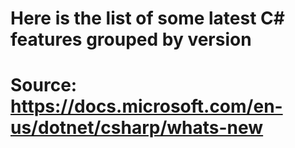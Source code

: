 # Here is the list of some latest C# features grouped by version
# Source: https://docs.microsoft.com/en-us/dotnet/csharp/whats-new
